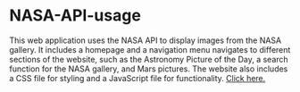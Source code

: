 # NASA-API-usage
This web application uses the NASA API to display images from the NASA gallery. It includes a homepage and a navigation menu navigates to different sections of the website, such as the Astronomy Picture of the Day, a search function for the NASA gallery, and Mars pictures. The website also includes a CSS file for styling and a JavaScript file for functionality.
[Click here.](https://nasa-api-usage.netlify.app/)
